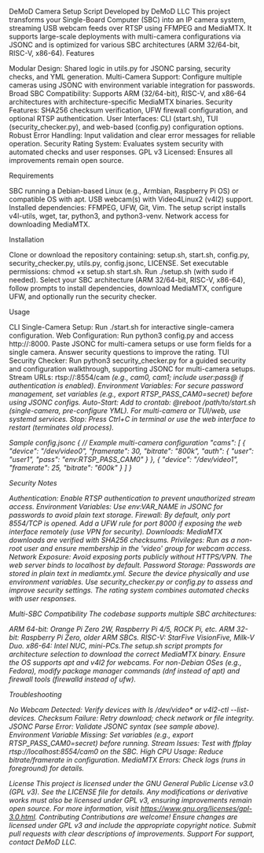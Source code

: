 DeMoD Camera Setup Script
Developed by DeMoD LLC
This project transforms your Single-Board Computer (SBC) into an IP camera system, streaming USB webcam feeds over RTSP using FFMPEG and MediaMTX. It supports large-scale deployments with multi-camera configurations via JSONC and is optimized for various SBC architectures (ARM 32/64-bit, RISC-V, x86-64).
Features

Modular Design: Shared logic in utils.py for JSONC parsing, security checks, and YML generation.
Multi-Camera Support: Configure multiple cameras using JSONC with environment variable integration for passwords.
Broad SBC Compatibility: Supports ARM (32/64-bit), RISC-V, and x86-64 architectures with architecture-specific MediaMTX binaries.
Security Features: SHA256 checksum verification, UFW firewall configuration, and optional RTSP authentication.
User Interfaces: CLI (start.sh), TUI (security_checker.py), and web-based (config.py) configuration options.
Robust Error Handling: Input validation and clear error messages for reliable operation.
Security Rating System: Evaluates system security with automated checks and user responses.
GPL v3 Licensed: Ensures all improvements remain open source.

Requirements

SBC running a Debian-based Linux (e.g., Armbian, Raspberry Pi OS) or compatible OS with apt.
USB webcam(s) with Video4Linux2 (v4l2) support.
Installed dependencies: FFMPEG, UFW, Git, Vim. The setup script installs v4l-utils, wget, tar, python3, and python3-venv.
Network access for downloading MediaMTX.

Installation

Clone or download the repository containing: setup.sh, start.sh, config.py, security_checker.py, utils.py, config.jsonc, LICENSE.
Set executable permissions: chmod +x setup.sh start.sh.
Run ./setup.sh (with sudo if needed). Select your SBC architecture (ARM 32/64-bit, RISC-V, x86-64), follow prompts to install dependencies, download MediaMTX, configure UFW, and optionally run the security checker.

Usage

CLI Single-Camera Setup: Run ./start.sh for interactive single-camera configuration.
Web Configuration: Run python3 config.py and access http://<sbc-ip>:8000. Paste JSONC for multi-camera setups or use form fields for a single camera. Answer security questions to improve the rating.
TUI Security Checker: Run python3 security_checker.py for a guided security and configuration walkthrough, supporting JSONC for multi-camera setups.
Stream URLs: rtsp://<sbc-ip>:8554/cam<i> (e.g., cam0, cam1; include user:pass@ if authentication is enabled).
Environment Variables: For secure password management, set variables (e.g., export RTSP_PASS_CAM0=secret) before using JSONC configs.
Auto-Start: Add to crontab: @reboot /path/to/start.sh (single-camera, pre-configure YML). For multi-camera or TUI/web, use systemd services.
Stop: Press Ctrl+C in terminal or use the web interface to restart (terminates old process).

Sample config.jsonc
{
  // Example multi-camera configuration
  "cams": [
    {
      "device": "/dev/video0",
      "framerate": 30,
      "bitrate": "800k",
      "auth": {
        "user": "user1",
        "pass": "env:RTSP_PASS_CAM0"
      }
    },
    {
      "device": "/dev/video1",
      "framerate": 25,
      "bitrate": "600k"
    }
  ]
}

Security Notes

Authentication: Enable RTSP authentication to prevent unauthorized stream access.
Environment Variables: Use env:VAR_NAME in JSONC for passwords to avoid plain text storage.
Firewall: By default, only port 8554/TCP is opened. Add a UFW rule for port 8000 if exposing the web interface remotely (use VPN for security).
Downloads: MediaMTX downloads are verified with SHA256 checksums.
Privileges: Run as a non-root user and ensure membership in the 'video' group for webcam access.
Network Exposure: Avoid exposing ports publicly without HTTPS/VPN. The web server binds to localhost by default.
Password Storage: Passwords are stored in plain text in mediamtx.yml. Secure the device physically and use environment variables.
Use security_checker.py or config.py to assess and improve security settings. The rating system combines automated checks with user responses.

Multi-SBC Compatibility
The codebase supports multiple SBC architectures:

ARM 64-bit: Orange Pi Zero 2W, Raspberry Pi 4/5, ROCK Pi, etc.
ARM 32-bit: Raspberry Pi Zero, older ARM SBCs.
RISC-V: StarFive VisionFive, Milk-V Duo.
x86-64: Intel NUC, mini-PCs.The setup.sh script prompts for architecture selection to download the correct MediaMTX binary. Ensure the OS supports apt and v4l2 for webcams. For non-Debian OSes (e.g., Fedora), modify package manager commands (dnf instead of apt) and firewall tools (firewalld instead of ufw).

Troubleshooting

No Webcam Detected: Verify devices with ls /dev/video* or v4l2-ctl --list-devices.
Checksum Failure: Retry download; check network or file integrity.
JSONC Parse Error: Validate JSONC syntax (see sample above).
Environment Variable Missing: Set variables (e.g., export RTSP_PASS_CAM0=secret) before running.
Stream Issues: Test with ffplay rtsp://localhost:8554/cam0 on the SBC.
High CPU Usage: Reduce bitrate/framerate in configuration.
MediaMTX Errors: Check logs (runs in foreground) for details.

License
This project is licensed under the GNU General Public License v3.0 (GPL v3). See the LICENSE file for details. Any modifications or derivative works must also be licensed under GPL v3, ensuring improvements remain open source. For more information, visit https://www.gnu.org/licenses/gpl-3.0.html.
Contributing
Contributions are welcome! Ensure changes are licensed under GPL v3 and include the appropriate copyright notice. Submit pull requests with clear descriptions of improvements.
Support
For support, contact DeMoD LLC.
